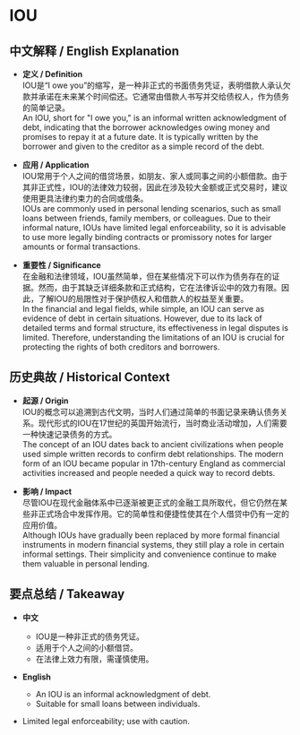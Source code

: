 # IOU

## 中文解释 / English Explanation

* **定义 / Definition**  
  IOU是“I owe you”的缩写，是一种非正式的书面债务凭证，表明借款人承认欠款并承诺在未来某个时间偿还。它通常由借款人书写并交给债权人，作为债务的简单记录。  
  An IOU, short for "I owe you," is an informal written acknowledgment of debt, indicating that the borrower acknowledges owing money and promises to repay it at a future date. It is typically written by the borrower and given to the creditor as a simple record of the debt.

* **应用 / Application**  
  IOU常用于个人之间的借贷场景，如朋友、家人或同事之间的小额借款。由于其非正式性，IOU的法律效力较弱，因此在涉及较大金额或正式交易时，建议使用更具法律约束力的合同或借条。  
  IOUs are commonly used in personal lending scenarios, such as small loans between friends, family members, or colleagues. Due to their informal nature, IOUs have limited legal enforceability, so it is advisable to use more legally binding contracts or promissory notes for larger amounts or formal transactions.

* **重要性 / Significance**  
  在金融和法律领域，IOU虽然简单，但在某些情况下可以作为债务存在的证据。然而，由于其缺乏详细条款和正式结构，它在法律诉讼中的效力有限。因此，了解IOU的局限性对于保护债权人和借款人的权益至关重要。  
  In the financial and legal fields, while simple, an IOU can serve as evidence of debt in certain situations. However, due to its lack of detailed terms and formal structure, its effectiveness in legal disputes is limited. Therefore, understanding the limitations of an IOU is crucial for protecting the rights of both creditors and borrowers.

## 历史典故 / Historical Context

* **起源 / Origin**  
  IOU的概念可以追溯到古代文明，当时人们通过简单的书面记录来确认债务关系。现代形式的IOU在17世纪的英国开始流行，当时商业活动增加，人们需要一种快速记录债务的方式。  
  The concept of an IOU dates back to ancient civilizations when people used simple written records to confirm debt relationships. The modern form of an IOU became popular in 17th-century England as commercial activities increased and people needed a quick way to record debts.

* **影响 / Impact**  
  尽管IOU在现代金融体系中已逐渐被更正式的金融工具所取代，但它仍然在某些非正式场合中发挥作用。它的简单性和便捷性使其在个人借贷中仍有一定的应用价值。  
  Although IOUs have gradually been replaced by more formal financial instruments in modern financial systems, they still play a role in certain informal settings. Their simplicity and convenience continue to make them valuable in personal lending.

## 要点总结 / Takeaway

* **中文**  
  - IOU是一种非正式的债务凭证。
  - 适用于个人之间的小额借贷。
  - 在法律上效力有限，需谨慎使用。

* **English**  
  - An IOU is an informal acknowledgment of debt.
  - Suitable for small loans between individuals.
- Limited legal enforceability; use with caution.